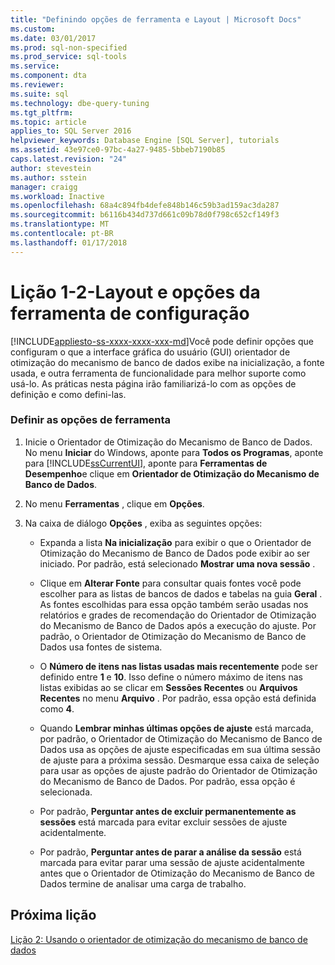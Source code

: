 ```yaml
---
title: "Definindo opções de ferramenta e Layout | Microsoft Docs"
ms.custom: 
ms.date: 03/01/2017
ms.prod: sql-non-specified
ms.prod_service: sql-tools
ms.service: 
ms.component: dta
ms.reviewer: 
ms.suite: sql
ms.technology: dbe-query-tuning
ms.tgt_pltfrm: 
ms.topic: article
applies_to: SQL Server 2016
helpviewer_keywords: Database Engine [SQL Server], tutorials
ms.assetid: 43e97ce0-97bc-4a27-9485-5bbeb7190b85
caps.latest.revision: "24"
author: stevestein
ms.author: sstein
manager: craigg
ms.workload: Inactive
ms.openlocfilehash: 68a4c894fb4defe848b146c59b3ad159ac3da287
ms.sourcegitcommit: b6116b434d737d661c09b78d0f798c652cf149f3
ms.translationtype: MT
ms.contentlocale: pt-BR
ms.lasthandoff: 01/17/2018
---
```

# <a name="lesson-1-2---setting-tool-options-and-layout"></a>Lição 1-2-Layout e opções da ferramenta de configuração
[!INCLUDE[appliesto-ss-xxxx-xxxx-xxx-md](../../includes/appliesto-ss-xxxx-xxxx-xxx-md.md)]Você pode definir opções que configuram o que a interface gráfica do usuário (GUI) orientador de otimização do mecanismo de banco de dados exibe na inicialização, a fonte usada, e outra ferramenta de funcionalidade para melhor suporte como usá-lo. As práticas nesta página irão familiarizá-lo com as opções de definição e como defini-las.  
  
### <a name="set-the-tool-options"></a>Definir as opções de ferramenta  
  
1.  Inicie o Orientador de Otimização do Mecanismo de Banco de Dados. No menu **Iniciar** do Windows, aponte para **Todos os Programas**, aponte para [!INCLUDE[ssCurrentUI](../../includes/sscurrentui-md.md)], aponte para **Ferramentas de Desempenho**e clique em **Orientador de Otimização do Mecanismo de Banco de Dados**.  
  
2.  No menu **Ferramentas** , clique em **Opções**.  
  
3.  Na caixa de diálogo **Opções** , exiba as seguintes opções:  
  
    -   Expanda a lista **Na inicialização** para exibir o que o Orientador de Otimização do Mecanismo de Banco de Dados pode exibir ao ser iniciado. Por padrão, está selecionado **Mostrar uma nova sessão** .  
  
    -   Clique em **Alterar Fonte** para consultar quais fontes você pode escolher para as listas de bancos de dados e tabelas na guia **Geral** . As fontes escolhidas para essa opção também serão usadas nos relatórios e grades de recomendação do Orientador de Otimização do Mecanismo de Banco de Dados após a execução do ajuste. Por padrão, o Orientador de Otimização do Mecanismo de Banco de Dados usa fontes de sistema.  
  
    -   O **Número de itens nas listas usadas mais recentemente** pode ser definido entre **1** e **10**. Isso define o número máximo de itens nas listas exibidas ao se clicar em **Sessões Recentes** ou **Arquivos Recentes** no menu **Arquivo** . Por padrão, essa opção está definida como **4**.  
  
    -   Quando **Lembrar minhas últimas opções de ajuste** está marcada, por padrão, o Orientador de Otimização do Mecanismo de Banco de Dados usa as opções de ajuste especificadas em sua última sessão de ajuste para a próxima sessão. Desmarque essa caixa de seleção para usar as opções de ajuste padrão do Orientador de Otimização do Mecanismo de Banco de Dados. Por padrão, essa opção é selecionada.  
  
    -   Por padrão, **Perguntar antes de excluir permanentemente as sessões** está marcada para evitar excluir sessões de ajuste acidentalmente.  
  
    -   Por padrão, **Perguntar antes de parar a análise da sessão** está marcada para evitar parar uma sessão de ajuste acidentalmente antes que o Orientador de Otimização do Mecanismo de Banco de Dados termine de analisar uma carga de trabalho.  
  
## <a name="next-lesson"></a>Próxima lição  
[Lição 2: Usando o orientador de otimização do mecanismo de banco de dados](../../tools/dta/lesson-2-using-database-engine-tuning-advisor.md)  
  
  
  
